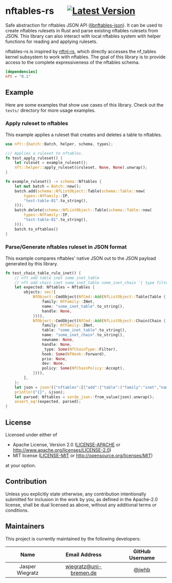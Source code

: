 # nftables-rs &emsp; [![Latest Version]][crates.io]

[Latest Version]: https://img.shields.io/crates/v/nftables.svg
[crates.io]: https://crates.io/crates/nftables

Safe abstraction for nftables JSON API ([libnftables-json](https://manpages.debian.org/testing/libnftables1/libnftables-json.5.en.html)).
It can be used to create nftables rulesets in Rust and parse existing nftables rulesets from JSON.
This library can also interact with local nftables system with helper functions for reading and applying rulesets.

nftables-rs is inspired by [nftnl-rs](https://github.com/mullvad/nftnl-rs), which directly accesses the nf_tables kernel subsystem to work with nftables.
The goal of this library is to provide access to the complete expressiveness of the nftables schema.

```toml
[dependencies]
nft = "0.1"
```

## Example

Here are some examples that show use cases of this library.
Check out the `tests/` directory for more usage examples.

### Apply ruleset to nftables

This example applies a ruleset that creates and deletes a table to nftables.

```rust
use nft::{batch::Batch, helper, schema, types};

/// Applies a ruleset to nftables.
fn test_apply_ruleset() {
    let ruleset = example_ruleset();
    nft::helper::apply_ruleset(&ruleset, None, None).unwrap();
}

fn example_ruleset() -> schema::Nftables {
    let mut batch = Batch::new();
    batch.add(schema::NfListObject::Table(schema::Table::new(
        types::NfFamily::IP,
        "test-table-01".to_string(),
    )));
    batch.delete(schema::NfListObject::Table(schema::Table::new(
        types::NfFamily::IP,
        "test-table-01".to_string(),
    )));
    batch.to_nftables()
}
```

### Parse/Generate nftables ruleset in JSON format

This example compares nftables' native JSON out to the JSON payload generated by this library.

```rust
fn test_chain_table_rule_inet() {
    // nft add table inet some_inet_table
    // nft add chain inet some_inet_table some_inet_chain '{ type filter hook forward priority 0; policy accept; }'
    let expected: Nftables = Nftables {
        objects: vec![
            NfObject::CmdObject(NfCmd::Add(NfListObject::Table(Table {
                family: NfFamily::INet,
                name: "some_inet_table".to_string(),
                handle: None,
            }))),
            NfObject::CmdObject(NfCmd::Add(NfListObject::Chain(Chain {
                family: NfFamily::INet,
                table: "some_inet_table".to_string(),
                name: "some_inet_chain".to_string(),
                newname: None,
                handle: None,
                _type: Some(NfChainType::Filter),
                hook: Some(NfHook::Forward),
                prio: None,
                dev: None,
                policy: Some(NfChainPolicy::Accept),
            }))),
        ],
    };
    let json = json!({"nftables":[{"add":{"table":{"family":"inet","name":"some_inet_table"}}},{"add":{"chain":{"family":"inet","table":"some_inet_table","name":"some_inet_chain","type":"filter","hook":"forward","policy":"accept"}}}]});
    println!("{}", &json);
    let parsed: Nftables = serde_json::from_value(json).unwrap();
    assert_eq!(expected, parsed);
}
```

## License

Licensed under either of

* Apache License, Version 2.0
  ([LICENSE-APACHE](LICENSE-APACHE) or http://www.apache.org/licenses/LICENSE-2.0)
* MIT license
  ([LICENSE-MIT](LICENSE-MIT) or http://opensource.org/licenses/MIT)

at your option.

## Contribution

Unless you explicitly state otherwise, any contribution intentionally submitted
for inclusion in the work by you, as defined in the Apache-2.0 license, shall be
dual licensed as above, without any additional terms or conditions.

## Maintainers

This project is currently maintained by the following developers:

|       Name       |      Email Address     |                GitHub Username               |
|:----------------:|:----------------------:|:--------------------------------------------:|
| Jasper Wiegratz  | wiegratz@uni-bremen.de |       [@jwhb](https://github.com/jwhb)       |
